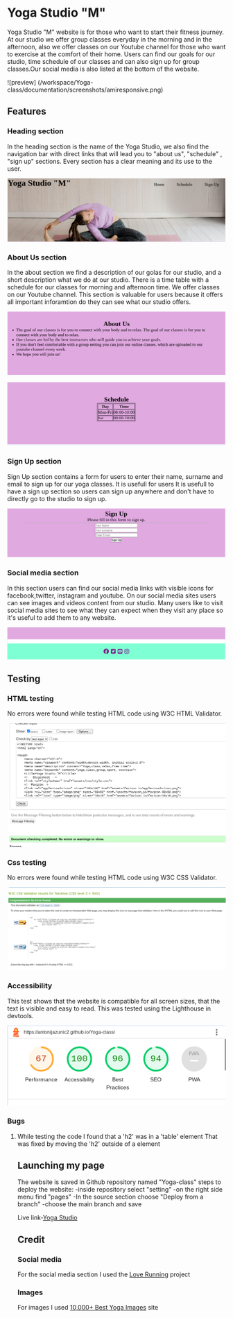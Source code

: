 # Yoga Studio "M"




Yoga Studio "M" website is for those who want to start their fitness  journey.
At our studio we offer group classes everyday in the morning and in the afternoon, also we offer classes on our Youtube channel for those who  want to exercise at the comfort of their home.
Users can find our goals for our studio, time schedule of our classes and can also sign up for group classes.Our social media is also listed at the bottom of the website.


![preview] (/workspace/Yoga-class/documentation/screenshots/amiresponsive.png)


## Features


### Heading section
In the heading section is the name of the Yoga Studio, we also find the navigation bar with direct links that will lead you to "about us", "schedule" , "sign up" sections.
Every section has a clear meaning and its use to the user.


![Heading](documentation/screenshots/header.png)


### About Us section
In the about section we find a description of our golas for our studio, and a short description what we do at our studio.
There is a time table with a schedule for our classes for morning and afternoon time.
We offer classes on our Youtube channel.
This section is valuable for users because it offers all important inforamtion do they can see what our studio offers.


![about-us](documentation/screenshots/aboutus.png)


![schedule](documentation/screenshots/schedule.png)


### Sign Up section
Sign Up section contains a form for users to enter their name, surname and email to sign up for our yoga classes.
It is usefull for users
It is usefull to have a sign up section so users can sign up anywhere and don't have to directly go to the studio to sign up.


![sign-up](documentation/screenshots/signup.png)


### Social media section
In this section users can find our social media links with visible icons for facebook,twitter, instagram and youtube.
On our social media sites users can see images and videos content from our studio.
Many users like to visit social media sites to see what they can expect when they visit any place so it's useful to add them to any website.


![Social-Media](documentation/screenshots/footer.png)


## Testing


### HTML testing
No errors were found while testing HTML code using W3C HTML Validator.


![HTML-testing](documentation/screenshots/html.png)


### Css testing
No errors were found while testing HTML code using W3C CSS Validator.


![CSS-testing](documentation/screenshots/css.png)


### Accessibility


This test shows that the website is compatible for all screen sizes, that the text is visible and easy to read.
This was tested using the Lighthouse in devtools.


![accessibility-test](documentation/screenshots/accesebility.png)


### Bugs


1. While testing the code I found that a 'h2' was in a 'table' element
That was fixed by moving the 'h2' outside of a <table> element


## Launching my page
The website is saved in Github repository named "Yoga-class"
steps to deploy the website: -inside repository select "setting"
                            -on the right side menu find "pages"
                            -In the source section choose "Deploy from a branch"
                            -choose the main branch and save


Live link-[Yoga Studio](https://antonijazunic2.github.io/Yoga-class/)




## Credit
### Social media
For the social media section I used the [Love Running](https://antonijazunic2.github.io/running-project/) project
### Images
For images I used [10,000+ Best Yoga Images](https://www.pexels.com/search/yoga/) site
